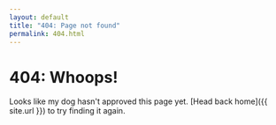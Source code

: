 ```yaml
---
layout: default
title: "404: Page not found"
permalink: 404.html
---
```


# 404: Whoops!
Looks like my dog hasn't approved this page yet. [Head back home]({{ site.url }}) to try finding it again.
